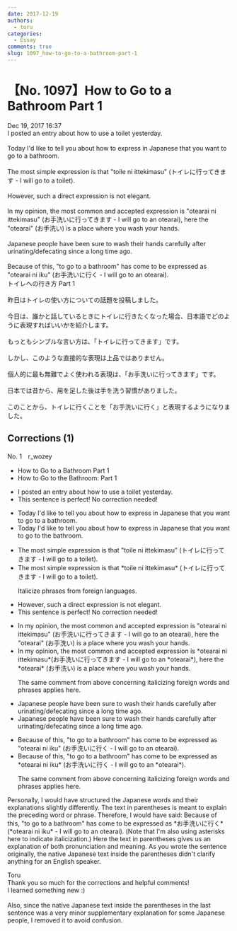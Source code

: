 ```yaml
---
date: 2017-12-19
authors:
  - toru
categories:
  - Essay
comments: true
slug: 1097_how-to-go-to-a-bathroom-part-1
---
```


# 【No. 1097】How to Go to a Bathroom Part 1
<div class="date">Dec 19, 2017 16:37</div>
<div id="post"><div id="body_show_ori">
I posted an entry about how to use a toilet yesterday.<br/><br/>Today I'd like to tell you about how to express in Japanese that you want to go to a bathroom.<br/><br/>The most simple expression is that "toile ni ittekimasu" (トイレに行ってきます - I will go to a toilet).<br/><br/>However, such a direct expression is not elegant.<br/><br/>In my opinion, the most common and accepted expression is "otearai ni ittekimasu" (お手洗いに行ってきます - I will go to an otearai), here the "otearai" (お手洗い) is a place where you wash your hands.<br/><br/>Japanese people have been sure to wash their hands carefully after urinating/defecating since a long time ago.<br/><br/>Because of this, "to go to a bathroom" has come to be expressed as "otearai ni iku" (お手洗いに行く - I will go to an otearai).
</div></div>

<!-- more -->

<div id="post_ja"><div id="body_show_mo">
トイレへの行き方 Part 1<br/><br/>昨日はトイレの使い方についての話題を投稿しました。<br/><br/>今日は、誰かと話しているときにトイレに行きたくなった場合、日本語でどのように表現すればいいかを紹介します。<br/><br/>もっともシンプルな言い方は、「トイレに行ってきます」です。<br/><br/>しかし、このような直接的な表現は上品ではありません。<br/><br/>個人的に最も無難でよく使われる表現は、「お手洗いに行ってきます」です。<br/><br/>日本では昔から、用を足した後は手を洗う習慣がありました。<br/><br/>このことから、トイレに行くことを「お手洗いに行く」と表現するようになりました。
</div></div>

## Corrections (1)
<div id="block"><div class="first_name"> No. 1　<span class="just_name">r_wozey</span></div><div id="block2">
<ul class="correction_field">
<li class="incorrect">How to Go to a Bathroom Part 1</li>
<li class="corrected correct">
How to Go to <span class="f_red">the</span> Bathroom<span class="f_red">:</span> Part 1
</li>
</ul>
<ul class="correction_field">
<li class="incorrect">I posted an entry about how to use a toilet yesterday.</li>
<li class="corrected perfect">This sentence is perfect! No correction needed!</li>
</ul>
<ul class="correction_field">
<li class="incorrect">Today I'd like to tell you about how to express in Japanese that you want to go to a bathroom.</li>
<li class="corrected correct">
Today I'd like to tell you about how to express in Japanese that you want to go to <span class="f_red">the</span> bathroom.
</li>
</ul>
<ul class="correction_field">
<li class="incorrect">The most simple expression is that "toile ni ittekimasu" (トイレに行ってきます - I will go to a toilet).</li>
<li class="corrected correct">
The most simple expression is <span class="sline">that</span> *toile ni ittekimasu* (トイレに行ってきます - I will go to a toilet).
<p class="correction_comment">Italicize phrases from foreign languages.</p>
</li>
</ul>
<ul class="correction_field">
<li class="incorrect">However, such a direct expression is not elegant.</li>
<li class="corrected perfect">This sentence is perfect! No correction needed!</li>
</ul>
<ul class="correction_field">
<li class="incorrect">In my opinion, the most common and accepted expression is "otearai ni ittekimasu" (お手洗いに行ってきます - I will go to an otearai), here the "otearai" (お手洗い) is a place where you wash your hands.</li>
<li class="corrected correct">
In my opinion, the most common and accepted expression is *otearai ni ittekimasu*(お手洗いに行ってきます - I will go to an *otearai*), here the *otearai* (お手洗い) is a place where you wash your hands.
<p class="correction_comment">The same comment from above concerning italicizing foreign words and phrases applies here.</p>
</li>
</ul>
<ul class="correction_field">
<li class="incorrect">Japanese people have been sure to wash their hands carefully after urinating/defecating since a long time ago.</li>
<li class="corrected correct">
Japanese people have been sure to wash their hands carefully after urinating/defecating since <span class="sline">a</span> long <span class="sline">time</span> ago.
</li>
</ul>
<ul class="correction_field">
<li class="incorrect">Because of this, "to go to a bathroom" has come to be expressed as "otearai ni iku" (お手洗いに行く - I will go to an otearai).</li>
<li class="corrected correct">
Because of this, "to go to a bathroom" has come to be expressed as *otearai ni iku* (お手洗いに行く - I will go to an *otearai*).
<p class="correction_comment">The same comment from above concerning italicizing foreign words and phrases applies here.</p>
</li>
</ul>
<p class="comment_small">
 Personally, I would have structured the Japanese words and their explanations slightly differently. The text in parentheses is meant to explain the preceding word or phrase. Therefore, I would have said: Because of this, "to go to a bathroom" has come to be expressed as *お手洗いに行く* (*otearai ni iku* - I will go to an otearai). (Note that I'm also using asterisks here to indicate italicization.) Here the text in parentheses gives us an explanation of both pronunciation and meaning. As you wrote the sentence originally, the native Japanese text inside the parentheses didn't clarify anything for an English speaker.
</p>

</div><div class="name"><span class="just_name">Toru</span><br>
Thank you so much for the corrections and helpful comments!<br/>I learned something new :)<br/><br/>Also, since the native Japanese text inside the parentheses in the last sentence was a very minor supplementary explanation for some Japanese people, I removed it to avoid confusion.
</div>
</div>

